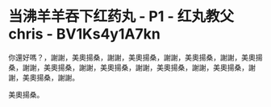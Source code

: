 # 当沸羊羊吞下红药丸 - P1 - 红丸教父chris - BV1Ks4y1A7kn

你還好嗎？，謝謝，美奧揚桑，謝謝，美奧揚桑，謝謝，美奧揚桑，謝謝，美奧揚桑，謝謝，美奧揚桑，謝謝，美奧揚桑，謝謝，美奧揚桑，謝謝，美奧揚桑，謝謝，美奧揚桑，謝謝。

美奧揚桑。